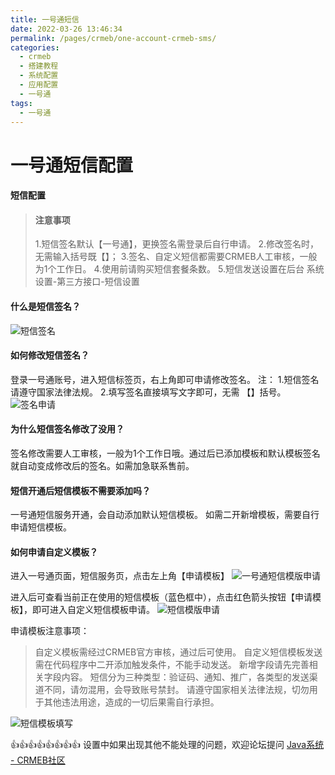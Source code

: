 ```yaml
---
title: 一号通短信
date: 2022-03-26 13:46:34
permalink: /pages/crmeb/one-account-crmeb-sms/
categories:
  - crmeb
  - 搭建教程
  - 系统配置
  - 应用配置
  - 一号通
tags:
  - 一号通
---
```

# **一号通短信配置**

#### 短信配置

> #### 注意事项
>
> 1.短信签名默认【一号通】，更换签名需登录后自行申请。
> 2.修改签名时，无需输入括号既【】；
> 3.签名、自定义短信都需要CRMEB人工审核，一般为1个工作日。
> 4.使用前请购买短信套餐条数。
> 5.短信发送设置在后台 系统设置-第三方接口-短信设置

#### **什么是短信签名？**

![短信签名](https://fastly.jsdelivr.net/gh/xbdazz/mypic/img/202203301800762.png)

#### **如何修改短信签名？**

登录一号通账号，进入短信标签页，右上角即可申请修改签名。
注：
1.短信签名请遵守国家法律法规。
2.填写签名直接填写文字即可，无需 【】括号。
![签名申请](https://fastly.jsdelivr.net/gh/xbdazz/mypic/img/202203301801208.png)

#### **为什么短信签名修改了没用？**

签名修改需要人工审核，一般为1个工作日哦。通过后已添加模板和默认模板签名就自动变成修改后的签名。如需加急联系售前。

#### **短信开通后短信模板不需要添加吗？**

一号通短信服务开通，会自动添加默认短信模板。
如需二开新增模板，需要自行申请短信模板。

#### **如何申请自定义模板？**

进入一号通页面，短信服务页，点击左上角【申请模板】
![一号通短信模版申请](https://fastly.jsdelivr.net/gh/xbdazz/mypic/img/202203301802706.png)

进入后可查看当前正在使用的短信模板（蓝色框中），点击红色箭头按钮【申请模板】，即可进入自定义短信模板申请。
![短信模版申请](https://fastly.jsdelivr.net/gh/xbdazz/mypic/img/202203301803409.png)

申请模板注意事项：

> 自定义模板需经过CRMEB官方审核，通过后可使用。
> 自定义短信模板发送需在代码程序中二开添加触发条件，不能手动发送。
> 新增字段请先完善相关字段内容。
> 短信分为三种类型：验证码、通知、推广，各类型的发送渠道不同，请勿混用，会导致账号禁封。
> 请遵守国家相关法律法规，切勿用于其他违法用途，造成的一切后果需自行承担。

![短信模板填写](https://fastly.jsdelivr.net/gh/xbdazz/mypic/img/202203301805238.png)

👍👍👍👍👍👍👍👍 设置中如果出现其他不能处理的问题，欢迎论坛提问 [Java系统 - CRMEB社区](https://q.crmeb.com/?categoryId=122&sequence=0)